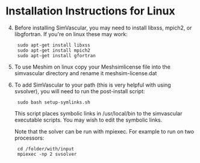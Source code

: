 # Installation Instructions for Linux #

4. Before installing SimVascular, you may need to install libxss, mpich2, or libgfortran. If you're on linux these may work:

		sudo apt-get install libxss
		sudo apt-get install mpich2
		sudo apt-get install gfortran

5. To use Meshim on linux copy your Meshsimlicense file into the simvascular directory and rename it meshsim-license.dat

6. To add SimVascular to your path (this is very helpful with using svsolver), you will need to run the post-install script:

		sudo bash setup-symlinks.sh

	This script places symbolic links in /usr/local/bin to the simvascular executable scripts.
	You may wish to edit the symbolic links.

	Note that the solver can be run with mpiexec.
	For example to run on two processors:

		cd /folder/with/input
		mpiexec -np 2 svsolver
<br>
<br>
<br>